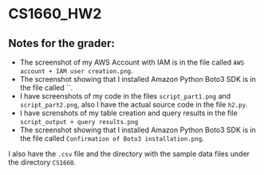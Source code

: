 # CS1660_HW2

## Notes for the grader:
- The screenshot of my AWS Account with IAM is in the file called `AWS account + IAM user creation.png`.
- The screenshot showing that I installed Amazon Python Boto3 SDK is in the file called ``.
- I have screenshots of my code in the files `script_part1.png` and `script_part2.png`, also I have the actual source code in the file `h2.py`.
- I have screnshots of my table creation and query results in the file `script_output + query results.png`
- The screenshot showing that I installed Amazon Python Boto3 SDK is in the file called `Confirmation of Boto3 installation.png`.

I also have the `.csv` file and the directory with the sample data files under the directory `CS1660`.
